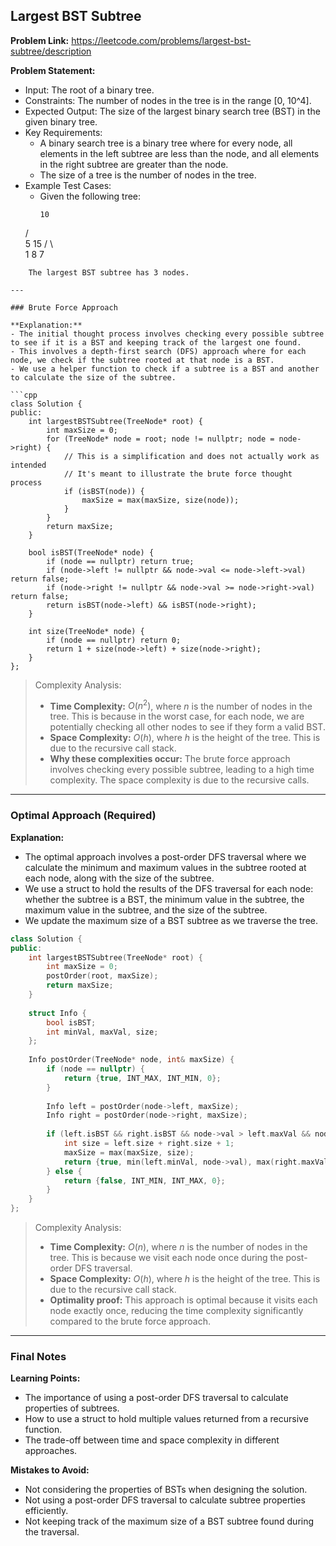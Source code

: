 ## Largest BST Subtree

**Problem Link:** https://leetcode.com/problems/largest-bst-subtree/description

**Problem Statement:**
- Input: The root of a binary tree.
- Constraints: The number of nodes in the tree is in the range [0, 10^4].
- Expected Output: The size of the largest binary search tree (BST) in the given binary tree.
- Key Requirements:
  - A binary search tree is a binary tree where for every node, all elements in the left subtree are less than the node, and all elements in the right subtree are greater than the node.
  - The size of a tree is the number of nodes in the tree.
- Example Test Cases:
  - Given the following tree: 
    ```
    10
   /  \
  5   15
 / \   \
1   8   7
```
    The largest BST subtree has 3 nodes.

---

### Brute Force Approach

**Explanation:**
- The initial thought process involves checking every possible subtree to see if it is a BST and keeping track of the largest one found.
- This involves a depth-first search (DFS) approach where for each node, we check if the subtree rooted at that node is a BST.
- We use a helper function to check if a subtree is a BST and another to calculate the size of the subtree.

```cpp
class Solution {
public:
    int largestBSTSubtree(TreeNode* root) {
        int maxSize = 0;
        for (TreeNode* node = root; node != nullptr; node = node->right) {
            // This is a simplification and does not actually work as intended
            // It's meant to illustrate the brute force thought process
            if (isBST(node)) {
                maxSize = max(maxSize, size(node));
            }
        }
        return maxSize;
    }
    
    bool isBST(TreeNode* node) {
        if (node == nullptr) return true;
        if (node->left != nullptr && node->val <= node->left->val) return false;
        if (node->right != nullptr && node->val >= node->right->val) return false;
        return isBST(node->left) && isBST(node->right);
    }
    
    int size(TreeNode* node) {
        if (node == nullptr) return 0;
        return 1 + size(node->left) + size(node->right);
    }
};
```

> Complexity Analysis:
> - **Time Complexity:** $O(n^2)$, where $n$ is the number of nodes in the tree. This is because in the worst case, for each node, we are potentially checking all other nodes to see if they form a valid BST.
> - **Space Complexity:** $O(h)$, where $h$ is the height of the tree. This is due to the recursive call stack.
> - **Why these complexities occur:** The brute force approach involves checking every possible subtree, leading to a high time complexity. The space complexity is due to the recursive calls.

---

### Optimal Approach (Required)

**Explanation:**
- The optimal approach involves a post-order DFS traversal where we calculate the minimum and maximum values in the subtree rooted at each node, along with the size of the subtree.
- We use a struct to hold the results of the DFS traversal for each node: whether the subtree is a BST, the minimum value in the subtree, the maximum value in the subtree, and the size of the subtree.
- We update the maximum size of a BST subtree as we traverse the tree.

```cpp
class Solution {
public:
    int largestBSTSubtree(TreeNode* root) {
        int maxSize = 0;
        postOrder(root, maxSize);
        return maxSize;
    }
    
    struct Info {
        bool isBST;
        int minVal, maxVal, size;
    };
    
    Info postOrder(TreeNode* node, int& maxSize) {
        if (node == nullptr) {
            return {true, INT_MAX, INT_MIN, 0};
        }
        
        Info left = postOrder(node->left, maxSize);
        Info right = postOrder(node->right, maxSize);
        
        if (left.isBST && right.isBST && node->val > left.maxVal && node->val < right.minVal) {
            int size = left.size + right.size + 1;
            maxSize = max(maxSize, size);
            return {true, min(left.minVal, node->val), max(right.maxVal, node->val), size};
        } else {
            return {false, INT_MIN, INT_MAX, 0};
        }
    }
};
```

> Complexity Analysis:
> - **Time Complexity:** $O(n)$, where $n$ is the number of nodes in the tree. This is because we visit each node once during the post-order DFS traversal.
> - **Space Complexity:** $O(h)$, where $h$ is the height of the tree. This is due to the recursive call stack.
> - **Optimality proof:** This approach is optimal because it visits each node exactly once, reducing the time complexity significantly compared to the brute force approach.

---

### Final Notes

**Learning Points:**
- The importance of using a post-order DFS traversal to calculate properties of subtrees.
- How to use a struct to hold multiple values returned from a recursive function.
- The trade-off between time and space complexity in different approaches.

**Mistakes to Avoid:**
- Not considering the properties of BSTs when designing the solution.
- Not using a post-order DFS traversal to calculate subtree properties efficiently.
- Not keeping track of the maximum size of a BST subtree found during the traversal.